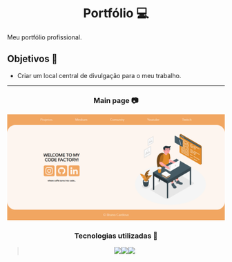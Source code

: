 <h1 align="center"> Portfólio 💻 </h1>

Meu portfólio profissional.


<h2 align="left"> Objetivos 📌 </h2>

- Criar um local central de divulgação para o meu trabalho.

---

<h3 align="center"> Main page 📷 </h3>

<div height="590em"><img src="./styles/images/showcase.png"></div>

<h3 align="center"> Tecnologias utilizadas 🤖 </h3>

> <div align="center"><img src="https://img.shields.io/badge/HTML5-E34F26?style=for-the-badge&logo=html5&logoColor=white"><img src="https://img.shields.io/badge/CSS3-1572B6?style=for-the-badge&logo=css3&logoColor=white"><img src="https://img.shields.io/badge/JavaScript-323330?style=for-the-badge&logo=javascript&logoColor=F7DF1E"></div>
